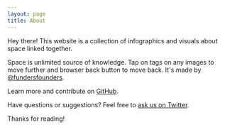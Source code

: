 ```yaml
---
layout: page
title: About
---
```


<p class="message">
  Hey there! This website is a collection of infographics and visuals about space linked together.
</p>

Space is unlimited source of knowledge.
Tap on tags on any images to move further and browser back button to move back. It's made by [@fundersfounders](https://twitter.com/fundersfounders).

Learn more and contribute on [GitHub](https://github.com/poole).

Have questions or suggestions? Feel free to [ask us on Twitter](https://twitter.com/fundersfounders).

Thanks for reading!

